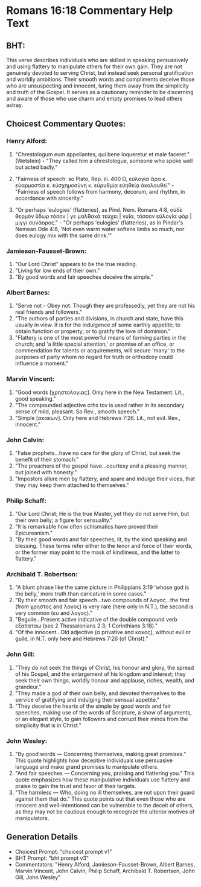 # Romans 16:18 Commentary Help Text

## BHT:
This verse describes individuals who are skilled in speaking persuasively and using flattery to manipulate others for their own gain. They are not genuinely devoted to serving Christ, but instead seek personal gratification and worldly ambitions. Their smooth words and compliments deceive those who are unsuspecting and innocent, luring them away from the simplicity and truth of the Gospel. It serves as a cautionary reminder to be discerning and aware of those who use charm and empty promises to lead others astray.

## Choicest Commentary Quotes:
### Henry Alford:
1. "Chrestologum eum appellantes, qui bene loqueretur et male faceret." (Wetstein) - "They called him a chrestologue, someone who spoke well but acted badly."

2. "Fairness of speech: so Plato, Rep. iii. 400 D, εὐλογία ἄρα κ. εὐαρμοστία κ. εὐσχημοσύνη κ. εὐρυθμία εὐηθείᾳ ἀκολουθεῖ" - "Fairness of speech follows from harmony, decorum, and rhythm, in accordance with sincerity."

3. "Or perhaps 'eulogies' (flatteries), as Pind. Nem. Romans 4:8, οὐδὲ θερμὸν ὕδωρ τόσον | γε μαλθακὰ τεύχει | γυῖα, τόσσον εὐλογία φόρ | μιγγι συνάορος." - "Or perhaps 'eulogies' (flatteries), as in Pindar's Nemean Ode 4:8, 'Not even warm water softens limbs so much, nor does eulogy mix with the same drink.'"

### Jamieson-Fausset-Brown:
1. "Our Lord Christ" appears to be the true reading.
2. "Living for low ends of their own."
3. "By good words and fair speeches deceive the simple."

### Albert Barnes:
1. "Serve not - Obey not. Though they are professedly, yet they are not his real friends and followers."
2. "The authors of parties and divisions, in church and state, have this usually in view. It is for the indulgence of some earthly appetite; to obtain function or property; or to gratify the love of dominion."
3. "Flattery is one of the most powerful means of forming parties in the church; and 'a little special attention,' or promise of an office, or commendation for talents or acquirements, will secure 'many' to the purposes of party whom no regard for truth or orthodoxy could influence a moment."

### Marvin Vincent:
1. "Good words [χρηστολογιας]. Only here in the New Testament. Lit., good speaking."
2. "The compounded adjective crhs tov is used rather in its secondary sense of mild, pleasant. So Rev., smooth speech."
3. "Simple [ακακων]. Only here and Hebrews 7:26. Lit., not evil. Rev., innocent."

### John Calvin:
1. "False prophets...have no care for the glory of Christ, but seek the benefit of their stomach."
2. "The preachers of the gospel have...courtesy and a pleasing manner, but joined with honesty."
3. "Impostors allure men by flattery, and spare and indulge their vices, that they may keep them attached to themselves."

### Philip Schaff:
1. "Our Lord Christ; He is the true Master, yet they do not serve Him, but their own belly; a figure for sensuality."
2. "It is remarkable how often schismatics have proved their Epicureanism."
3. "By their good words and fair speeches; lit, by the kind speaking and blessing. These terms refer either to the tenor and force of their words, or the former may point to the mask of kindliness, and the latter to flattery."

### Archibald T. Robertson:
1. "A blunt phrase like the same picture in Philippians 3:19 'whose god is the belly,' more truth than caricature in some cases."
2. "By their smooth and fair speech...two compounds of λογος...the first (from χρηστος and λογος) is very rare (here only in N.T.), the second is very common (ευ and λογος)."
3. "Beguile...Present active indicative of the double compound verb εξαπαταω (see 2 Thessalonians 2:3; 1 Corinthians 3:18)."
4. "Of the innocent...Old adjective (α privative and κακος), without evil or guile, in N.T. only here and Hebrews 7:26 (of Christ)."

### John Gill:
1. "They do not seek the things of Christ, his honour and glory, the spread of his Gospel, and the enlargement of his kingdom and interest; they seek their own things, worldly honour and applause, riches, wealth, and grandeur."
2. "They made a god of their own belly, and devoted themselves to the service of gratifying and indulging their sensual appetite."
3. "They deceive the hearts of the simple by good words and fair speeches, making use of the words of Scripture, a show of arguments, or an elegant style, to gain followers and corrupt their minds from the simplicity that is in Christ."

### John Wesley:
1. "By good words — Concerning themselves, making great promises." This quote highlights how deceptive individuals use persuasive language and make grand promises to manipulate others.
2. "And fair speeches — Concerning you, praising and flattering you." This quote emphasizes how these manipulative individuals use flattery and praise to gain the trust and favor of their targets.
3. "The harmless — Who, doing no ill themselves, are not upon their guard against them that do." This quote points out that even those who are innocent and well-intentioned can be vulnerable to the deceit of others, as they may not be cautious enough to recognize the ulterior motives of manipulators.


## Generation Details
- Choicest Prompt: "choicest prompt v1"
- BHT Prompt: "bht prompt v3"
- Commentators: "Henry Alford, Jamieson-Fausset-Brown, Albert Barnes, Marvin Vincent, John Calvin, Philip Schaff, Archibald T. Robertson, John Gill, John Wesley"
